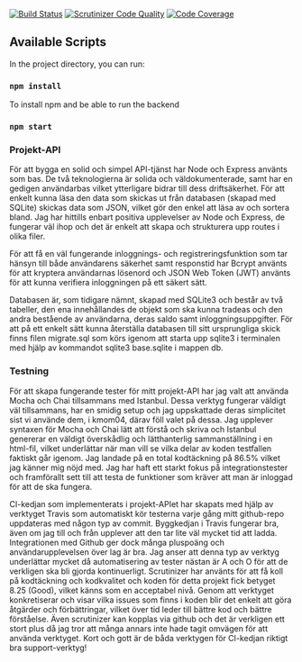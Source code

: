 [![Build Status](https://travis-ci.org/Lioo19/JSproject-backend.svg?branch=master)](https://travis-ci.org/Lioo19/JSproject-backend)
[![Scrutinizer Code Quality](https://scrutinizer-ci.com/g/Lioo19/JSproject-backend/badges/quality-score.png?b=master)](https://scrutinizer-ci.com/g/Lioo19/JSproject-backend/?branch=master)
[![Code Coverage](https://scrutinizer-ci.com/g/Lioo19/JSproject-backend/badges/coverage.png?b=master)](https://scrutinizer-ci.com/g/Lioo19/JSproject-backend/?branch=master)

## Available Scripts

In the project directory, you can run:
### `npm install`
To install npm and be able to run the backend

### `npm start`

### Projekt-API
För att bygga en solid och simpel API-tjänst har Node och Express använts som bas. De två teknologierna är solida och väldokumenterade, samt har en gedigen användarbas vilket ytterligare bidrar till dess driftsäkerhet. För att enkelt kunna läsa den data som skickas ut från databasen (skapad med SQLite) skickas data som JSON, vilket gör den enkel att läsa av och sortera bland. Jag har hittills enbart positiva upplevelser av Node och Express, de fungerar väl ihop och det är enkelt att skapa och strukturera upp routes i olika filer.

För att få en väl fungerande inloggnings- och registreringsfunktion som tar hänsyn till både användarens säkerhet samt responstid har Bcrypt använts för att kryptera användarnas lösenord och JSON Web Token (JWT) använts för att kunna verifiera inloggningen på ett säkert sätt.

Databasen är, som tidigare nämnt, skapad med SQLite3 och består av två tabeller, den ena innehållandes de objekt som ska kunna tradeas och den andra bestående av användarna, deras saldo samt inloggningsuppgifter. För att på ett enkelt sätt kunna återställa databasen till sitt ursprungliga skick finns filen migrate.sql som körs igenom att starta upp sqlite3 i terminalen med hjälp av kommandot sqlite3 base.sqlite i mappen db.


### Testning
För att skapa fungerande tester för mitt projekt-API har jag valt att använda Mocha och Chai tillsammans med Istanbul. Dessa verktyg fungerar väldigt väl tillsammans, har en smidig setup och jag uppskattade deras simplicitet sist vi använde dem, i kmom04, därav föll valet på dessa. Jag upplever syntaxen för Mocha och Chai lätt att förstå och skriva och Istanbul genererar en väldigt överskådlig och lätthanterlig sammanställning i en html-fil, vilket underlättar när man vill se vilka delar av koden testfallen faktiskt går igenom.
Jag landade på en total kodtäckning på 86.5% vilket jag känner mig nöjd med. Jag har haft ett starkt fokus på integrationstester och framförallt sett till att testa de funktioner som kräver att man är inloggad för att de ska fungera.

CI-kedjan som implementerats i projekt-APIet har skapats med hjälp av verktyget Travis som automatiskt kör testerna varje gång mitt github-repo uppdateras med någon typ av commit. Byggkedjan i Travis fungerar bra, även om jag till och från upplever att den tar lite väl mycket tid att ladda. Integrationen med Github ger dock många pluspoäng och användarupplevelsen över lag är bra. Jag anser att denna typ av verktyg underlättar mycket då automatisering av tester nästan är A och O för att de verkligen ska bli gjorda kontinuerligt.
Scrutinizer har använts för att få koll på kodtäckning och kodkvalitet och koden för detta projekt fick betyget 8.25 (Good), vilket känns som en acceptabel nivå. Genom att verktyget konkretiserar och visar vilka issues som finns i koden blir det enkelt att göra åtgärder och förbättringar, vilket över tid leder till bättre kod och bättre förståelse. Även scrutinizer kan kopplas via github och det är verkligen ett stort plus då jag tror att många annars inte hade tagit omvägen för att använda verktyget. Kort och gott är de båda verktygen för CI-kedjan riktigt bra support-verktyg!
